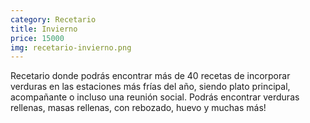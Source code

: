```yaml
---
category: Recetario
title: Invierno
price: 15000
img: recetario-invierno.png
---
```


Recetario donde podrás encontrar más de 40 recetas de incorporar verduras en las estaciones más frías del año, siendo plato principal, acompañante o incluso una reunión social.
Podrás encontrar verduras rellenas, masas rellenas, con rebozado, huevo y muchas más!
